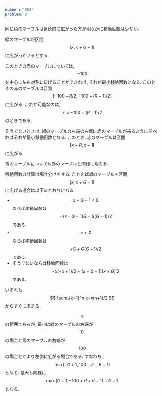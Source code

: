 ```yaml
---
number: '004'
problem: D
---
```

同じ色のマーブルは連続的に広がった方が明らかに移動回数は少ない.

緑のマーブルが区間 $$ [x, x + G - 1] $$ に広がっているとする.

このときの赤のマーブルについては, $$ -100 $$ を中心に左右対称に広げることができれば, それが最小移動回数となる. このときの赤のマーブルは区間 $$ [-100-R/2, -100+(R-1)/2] $$ に広がる. これが可能なのは, $$ x \lt -100+(R-1)/2 $$ のときである. 

そうでないときは, 緑のマーブルの左端の左側に赤のマーブルが来るように並べればそれが最小移動回数となる. このとき, 赤のマーブルは区間 $$ [x-R, x-1] $$ に広がる.

青のマーブルについても赤のマーブルと同様に考える.

移動回数の計算は場合分けをする. たとえば緑のマーブルを区間 $$ [x, x+G-1] $$ に広げる場合は以下のとおりになる.

* $$ x+G-1 \lt 0 $$ ならば移動回数は $$ -(x+G-1)G+G(G-1)/2 $$ である.
* $$ x \gt 0 $$ ならば移動回数は $$ xG+G(G-1)/2 $$ である.
* そうでないならば移動回数は $$ -x(-x+1)/2+(x+G-1)(x+G)/2 $$ である.

いずれも $$ \sum_{k=1}^n k=n(n+1)/2 $$ からすぐに求まる.

$$ x $$ の範囲であるが, 最小は緑のマーブルの右端が $$ 0 $$ の場合と青のマーブルの右端が $$ 100 $$ の場合とでより左側に広がる場合である. すなわち, $$ \min(-G+1, 100-R-B+1) $$ となる. 最大も同様に $$ \max(G-1, -100+R+G-1)-G+1 $$ となる.
